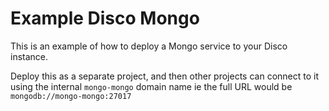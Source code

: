 # Example Disco Mongo

This is an example of how to deploy a Mongo service to your Disco instance.

Deploy this as a separate project, and then other projects can connect to it using the internal `mongo-mongo` domain name ie the full URL would be `mongodb://mongo-mongo:27017`
